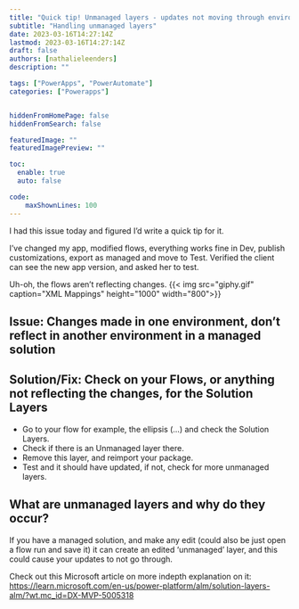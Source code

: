 ```yaml
---
title: "Quick tip! Unmanaged layers - updates not moving through environments (ALM)"
subtitle: "Handling unmanaged layers"
date: 2023-03-16T14:27:14Z
lastmod: 2023-03-16T14:27:14Z
draft: false
authors: [nathalieleenders]
description: ""

tags: ["PowerApps", "PowerAutomate"]
categories: ["Powerapps"]


hiddenFromHomePage: false
hiddenFromSearch: false

featuredImage: ""
featuredImagePreview: ""

toc:
  enable: true
  auto: false

code:
    maxShownLines: 100
---
```


I had this issue today and figured I’d write a quick tip for it.

I’ve changed my app, modified flows, everything works fine in Dev, publish customizations, export as managed and move to Test. Verified the client can see the new app version, and asked her to test.

Uh-oh, the flows aren’t reflecting changes.
{{< img src="giphy.gif" caption="XML Mappings" height="1000" width="800">}}

## Issue: Changes made in one environment, don’t reflect in another environment in a managed solution

## Solution/Fix: Check on your Flows, or anything not reflecting the changes, for the Solution Layers

- Go to your flow for example, the ellipsis (…) and check the Solution Layers.
- Check if there is an Unmanaged layer there.
- Remove this layer, and reimport your package.
- Test and it should have updated, if not, check for more unmanaged layers.

## What are unmanaged layers and why do they occur?

If you have a managed solution, and make any edit (could also be just open a flow run and save it) it can create an edited ‘unmanaged’ layer, and this could cause your updates to not go through.

Check out this Microsoft article on more indepth explanation on it: <https://learn.microsoft.com/en-us/power-platform/alm/solution-layers-alm/?wt.mc_id=DX-MVP-5005318>
